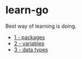 # learn-go
Best way of learning is doing.

- [1 - packages](./1-packages)
- [2 - variables](./2-variables)
- [3 - data types](./3-data-types)